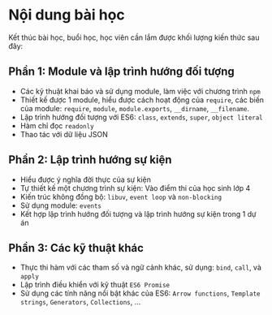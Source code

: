 Nội dung bài học
================

Kết thúc bài học, buổi học, học viên cần lắm được khối lượng kiến thức sau đây:

## Phần 1: Module và lập trình hướng đối tượng

* Các kỹ thuật khai báo và sử dụng module, làm việc với chương trình `npm`
* Thiết kế được 1 module, hiểu được cách hoạt động của `require`, các biến của module: `require`, `module`, `module.exports`, `__dirname`, `__filename`.
* Lập trình hướng đối tượng với ES6: `class`, `extends`, `super`, `object literal`
* Hàm chỉ đọc `readonly`
* Thao tác với dữ liệu JSON

## Phần 2: Lập trình hướng sự kiện

* Hiểu được ý nghĩa đời thực của sự kiện
* Tự thiết kế một chương trình sự kiện: Vào điểm thi của học sinh lớp 4
* Kiến trúc không đồng bộ: `libuv`, `event loop` và `non-blocking`
* Sử dụng module: `events`
* Kết hợp lập trình hướng đối tượng và lập trình hướng sự kiện trong 1 dự án

## Phần 3: Các kỹ thuật khác

* Thực thi hàm với các tham số và ngữ cảnh khác, sử dụng: `bind`, `call`, và `apply`
* Lập trình điều khiển với kỹ thuật `ES6 Promise`
* Sử dụng các tính năng nổi bật khác của ES6: `Arrow functions`, `Template strings`, `Generators`, `Collections`, ...

